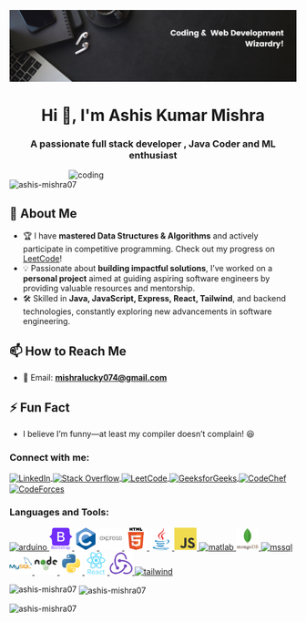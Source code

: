 ![logo](https://github.com/Ashis-Mishra07/Ashis-Mishra07/blob/main/Black%20Minimal%20Motivation%20Quote%20LinkedIn%20Banner.png)
<h1 align="center">Hi 👋, I'm Ashis Kumar Mishra</h1>
<h3 align="center">A passionate full stack developer , Java Coder and ML enthusiast </h3>
<img src="https://user-images.githubusercontent.com/55389276/140866485-8fb1c876-9a8f-4d6a-98dc-08c4981eaf70.gif" align="right" alt="coding" width="400">
<p align="left"> <img src="https://komarev.com/ghpvc/?username=ashis-mishra07&label=Profile%20views&color=0e75b6&style=flat" alt="ashis-mishra07" /> </p>

## 🚀 About Me  
- 🏆 I have **mastered Data Structures & Algorithms** and actively participate in competitive programming. Check out my progress on [LeetCode](https://leetcode.com/u/ASHIS_MISHRA/)!  
- 💡 Passionate about **building impactful solutions**, I’ve worked on a **personal project** aimed at guiding aspiring software engineers by providing valuable resources and mentorship.  
- 🛠 Skilled in **Java, JavaScript, Express, React, Tailwind**, and backend technologies, constantly exploring new advancements in software engineering.  

## 📫 How to Reach Me  
- 📧 Email: **mishralucky074@gmail.com**   

## ⚡ Fun Fact  
- I believe I’m funny—at least my compiler doesn’t complain! 😆  

<h3 align="left">Connect with me:</h3>
<p align="left">
<a href="https://linkedin.com/in/ashis-kumar-mishra" target="blank">
  <img align="center" src="https://raw.githubusercontent.com/rahuldkjain/github-profile-readme-generator/master/src/images/icons/Social/linked-in-alt.svg" alt="LinkedIn" height="30" width="40" />
</a>
<a href="https://stackoverflow.com/users/22363861" target="blank">
  <img align="center" src="https://raw.githubusercontent.com/rahuldkjain/github-profile-readme-generator/master/src/images/icons/Social/stack-overflow.svg" alt="Stack Overflow" height="30" width="40" />
</a>
<a href="https://www.leetcode.com/ashis_mishra" target="blank">
  <img align="center" src="https://raw.githubusercontent.com/rahuldkjain/github-profile-readme-generator/master/src/images/icons/Social/leet-code.svg" alt="LeetCode" height="30" width="40" />
</a>
<a href="https://auth.geeksforgeeks.org/user/mishralucky" target="blank">
  <img align="center" src="https://raw.githubusercontent.com/rahuldkjain/github-profile-readme-generator/master/src/images/icons/Social/geeks-for-geeks.svg" alt="GeeksforGeeks" height="30" width="40" />
</a>
<a href="https://www.codechef.com/users/ashismishra" target="blank">
  <img align="center" src="https://img.icons8.com/external-tal-revivo-color-tal-revivo/344/external-codechef-a-competitive-programming-platform-that-hosts-competitions-logo-color-tal-revivo.png" alt="CodeChef" height="30" width="40" />
</a>
<a href="https://codeforces.com/profile/AshisMishra" target="blank">
  <img align="center" src="https://sta.codeforces.com/s/78534/images/codeforces-sponsored-by-ton.png" alt="CodeForces" height="30" width="40" />
</a>
</p>


<h3 align="left">Languages and Tools:</h3>
<p align="left"> <a href="https://www.arduino.cc/" target="_blank" rel="noreferrer"> <img src="https://cdn.worldvectorlogo.com/logos/arduino-1.svg" alt="arduino" width="40" height="40"/> </a> <a href="https://getbootstrap.com" target="_blank" rel="noreferrer"> <img src="https://raw.githubusercontent.com/devicons/devicon/master/icons/bootstrap/bootstrap-plain-wordmark.svg" alt="bootstrap" width="40" height="40"/> </a> <a href="https://www.cprogramming.com/" target="_blank" rel="noreferrer"> <img src="https://raw.githubusercontent.com/devicons/devicon/master/icons/c/c-original.svg" alt="c" width="40" height="40"/> </a> <a href="https://expressjs.com" target="_blank" rel="noreferrer"> <img src="https://raw.githubusercontent.com/devicons/devicon/master/icons/express/express-original-wordmark.svg" alt="express" width="40" height="40"/> </a> <a href="https://www.w3.org/html/" target="_blank" rel="noreferrer"> <img src="https://raw.githubusercontent.com/devicons/devicon/master/icons/html5/html5-original-wordmark.svg" alt="html5" width="40" height="40"/> </a> <a href="https://www.java.com" target="_blank" rel="noreferrer"> <img src="https://raw.githubusercontent.com/devicons/devicon/master/icons/java/java-original.svg" alt="java" width="40" height="40"/> </a> <a href="https://developer.mozilla.org/en-US/docs/Web/JavaScript" target="_blank" rel="noreferrer"> <img src="https://raw.githubusercontent.com/devicons/devicon/master/icons/javascript/javascript-original.svg" alt="javascript" width="40" height="40"/> </a> <a href="https://www.mathworks.com/" target="_blank" rel="noreferrer"> <img src="https://upload.wikimedia.org/wikipedia/commons/2/21/Matlab_Logo.png" alt="matlab" width="40" height="40"/> </a> <a href="https://www.mongodb.com/" target="_blank" rel="noreferrer"> <img src="https://raw.githubusercontent.com/devicons/devicon/master/icons/mongodb/mongodb-original-wordmark.svg" alt="mongodb" width="40" height="40"/> </a> <a href="https://www.microsoft.com/en-us/sql-server" target="_blank" rel="noreferrer"> <img src="https://www.svgrepo.com/show/303229/microsoft-sql-server-logo.svg" alt="mssql" width="40" height="40"/> </a> <a href="https://www.mysql.com/" target="_blank" rel="noreferrer"> <img src="https://raw.githubusercontent.com/devicons/devicon/master/icons/mysql/mysql-original-wordmark.svg" alt="mysql" width="40" height="40"/> </a> <a href="https://nodejs.org" target="_blank" rel="noreferrer"> <img src="https://raw.githubusercontent.com/devicons/devicon/master/icons/nodejs/nodejs-original-wordmark.svg" alt="nodejs" width="40" height="40"/> </a> <a href="https://www.python.org" target="_blank" rel="noreferrer"> <img src="https://raw.githubusercontent.com/devicons/devicon/master/icons/python/python-original.svg" alt="python" width="40" height="40"/> </a> <a href="https://reactjs.org/" target="_blank" rel="noreferrer"> <img src="https://raw.githubusercontent.com/devicons/devicon/master/icons/react/react-original-wordmark.svg" alt="react" width="40" height="40"/> </a> <a href="https://redux.js.org" target="_blank" rel="noreferrer"> <img src="https://raw.githubusercontent.com/devicons/devicon/master/icons/redux/redux-original.svg" alt="redux" width="40" height="40"/> </a> <a href="https://tailwindcss.com/" target="_blank" rel="noreferrer"> <img src="https://www.vectorlogo.zone/logos/tailwindcss/tailwindcss-icon.svg" alt="tailwind" width="40" height="40"/> </a> </p>

<p><img align="left" src="https://github-readme-stats.vercel.app/api/top-langs?username=ashis-mishra07&show_icons=true&locale=en&layout=compact" alt="ashis-mishra07" /></p>

<p>&nbsp;<img align="center" src="https://github-readme-stats.vercel.app/api?username=ashis-mishra07&show_icons=true&locale=en" alt="ashis-mishra07" /></p>

<p><img align="center" src="https://github-readme-streak-stats.herokuapp.com/?user=ashis-mishra07&" alt="ashis-mishra07" /></p>
